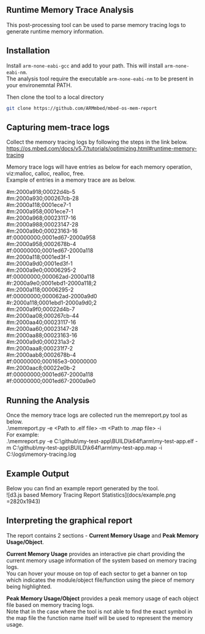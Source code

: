 ## Runtime Memory Trace Analysis
This post-processing tool can be used to parse memory tracing logs to generate runtime memory information. 

## Installation
Install `arm-none-eabi-gcc` and add to your path. This will install `arm-none-eabi-nm`.    
The analysis tool require the executable `arm-none-eabi-nm` to be present in your environemntal PATH.  

Then clone the tool to a local directory   
```bash
git clone https://github.com/ARMmbed/mbed-os-mem-report
```

## Capturing mem-trace logs
Collect the memory tracing logs by following the steps in the link below.   
https://os.mbed.com/docs/v5.7/tutorials/optimizing.html#runtime-memory-tracing

Memory trace logs will have entries as below for each memory operation, viz:malloc, calloc, realloc, free.   
Example of entries in a memory trace are as below.   

#m:2000a918;00022d4b-5   
#m:2000a930;000267cb-28   
#m:2000a118;0001ece7-1   
#m:2000a958;0001ece7-1   
#m:2000a968;00023117-16   
#m:2000a988;00023147-28   
#m:2000a9b0;00023163-16   
#f:00000000;0001ed67-2000a958   
#m:2000a958;0002678b-4   
#f:00000000;0001ed67-2000a118   
#m:2000a118;0001ed3f-1   
#m:2000a9d0;0001ed3f-1   
#m:2000a9e0;00006295-2   
#f:00000000;000062ad-2000a118   
#r:2000a9e0;0001ebd1-2000a118;2   
#m:2000a118;00006295-2   
#f:00000000;000062ad-2000a9d0   
#r:2000a118;0001ebd1-2000a9d0;2   
#m:2000a9f0;00022d4b-7   
#m:2000aa08;000267cb-44   
#m:2000aa40;00023117-16   
#m:2000aa60;00023147-28   
#m:2000aa88;00023163-16   
#m:2000a9d0;000231a3-2   
#m:2000aaa8;000231f7-2   
#m:2000aab8;0002678b-4   
#f:00000000;000165e3-00000000   
#m:2000aac8;00022e0b-2   
#f:00000000;0001ed67-2000a118   
#f:00000000;0001ed67-2000a9e0   

## Running the Analysis   
Once the memory trace logs are collected run the memreport.py tool as below.   
.\memreport.py -e <Path to .elf file> -m <Path to .map file> -i <Path to memory tracing capture file>   
For example:   
.\memreport.py -e C:\github\my-test-app\BUILD\k64f\arm\my-test-app.elf -m C:\github\my-test-app\BUILD\k64f\arm\my-test-app.map -i C:\logs\memory-tracing.log   

## Example Output
Below you can find an example report generated by the tool.   
![d3.js based Memory Tracing Report Statistics](docs/example.png =2820x1943)

## Interpreting the graphical report
The report contains 2 sections - **Current Memory Usage** and **Peak Memory Usage/Object**.   

**Current Memory Usage** provides an interactive pie chart providing the current memory usage information of the system based on memory tracing logs.    
You can hover your mouse on top of each sector to get a banner on top which indicates the module/object file/function using the piece of memory being highlighted.   

**Peak Memory Usage/Object** provides a peak memory usage of each object file based on memory tracing logs.    
Note that in the case where the tool is not able to find the exact symbol in the map file the function name itself will be used to represent the memory usage.   


